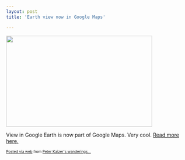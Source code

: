 ```yaml
---
layout: post
title: 'Earth view now in Google Maps'

---
```


<div class='posterous_autopost'><div class="posterous_bookmarklet_entry"> <img src="http://posterous.com/getfile/files.posterous.com/pdkaizer/kImfgFnscgvtdHvDjdzDkIvcAAsIpFjglkvBkijuljbiospzdmgjfzpEceuB/media_http2bpblogspot_Hvyzk.png.scaled500.png" width="400" height="248"/>     <p>View in Google Earth is now part of Google Maps.  Very cool.  <a href="http://googleblog.blogspot.com/2010/04/earthly-pleasures-come-to-maps.html">Read more here.</a></p> <p></p></div>      <p style="font-size: 10px;">  <a href="http://posterous.com">Posted via web</a>   from <a href="http://random.peterkaizer.com/earth-view-now-in-google-maps">Peter Kaizer's wanderings...</a>  </p>  </div>
